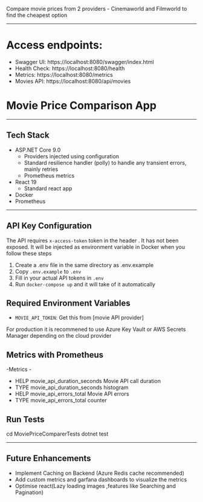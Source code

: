 
Compare movie prices from 2 providers - Cinemaworld and Filmworld to find the cheapest option

---

# Access endpoints:
 - Swagger UI: https://localhost:8080/swagger/index.html
 - Health Check: https://localhost:8080/health
 - Metrics: https://localhost:8080/metrics
 - Movies API: https://localhost:8080/api/movies

# Movie Price Comparison App


---

## Tech Stack

- ASP.NET Core 9.0
  - Providers injected using configuration
  - Standard resilience handler (polly) to handle any transient errors, mainly retries
  - Prometheus metrics
- React 19
  - Standard react app
- Docker
- Prometheus

---


## API Key Configuration

The API requires `x-access-token` token in the header . It has not been exposed. It will be injected as environment variable in Docker when you follow these steps

1. Create a .env file in the same directory as .env.example
2. Copy `.env.example` to `.env`
3. Fill in your actual API tokens in `.env`
4. Run `docker-compose up` and it will take of it automatically

## Required Environment Variables
- `MOVIE_API_TOKEN`: Get this from [movie API provider]



For production it is recommened to use Azure Key Vault or AWS Secrets Manager depending on the cloud provider


## Metrics with Prometheus

-Metrics - 
- HELP movie_api_duration_seconds Movie API call duration
- TYPE movie_api_duration_seconds histogram
- HELP movie_api_errors_total Movie API errors
- TYPE movie_api_errors_total counter




## Run Tests


cd MoviePriceComparerTests
dotnet test

---


## Future Enhancements

- Implement Caching on Backend (Azure Redis cache recommended)
- Add custom metrics and garfana dashboards to visualize the metrics
- Optimise react(Lazy loading images ,features like Searching and Pagination)
